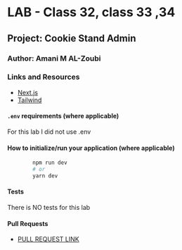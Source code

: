 # LAB - Class 32, class 33 ,34 

## Project: Cookie Stand Admin

### Author: Amani M AL-Zoubi

### Links and Resources
-  [Next.js](https://nextjs.org/)
- [Tailwind](https://beta.nextjs.org/docs/styling/tailwind-css)


#### `.env` requirements (where applicable)
For this lab I did not use .env 

#### How to initialize/run your application (where applicable)
```bash
        npm run dev
        # or
        yarn dev
```
#### Tests
There is NO tests for this lab 

#### Pull Requests
- [PULL REQUEST LINK](https://github.com/amani51/cookie-stand-admin/pull/2)


